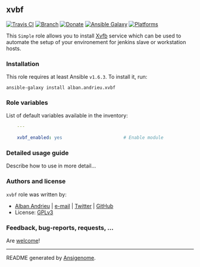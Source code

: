 ## xvbf

[![Travis CI](http://img.shields.io/travis/AlbanAndrieu/ansible-xvbf.svg?style=flat)](http://travis-ci.org/AlbanAndrieu/ansible-xvbf) [![Branch](http://img.shields.io/github/tag/AlbanAndrieu/ansible-xvbf.svg?style=flat-square)](https://github.com/AlbanAndrieu/ansible-xvbf/tree/master) [![Donate](https://img.shields.io/gratipay/AlbanAndrieu.svg?style=flat)](https://www.gratipay.com/AlbanAndrieu)  [![Ansible Galaxy](http://img.shields.io/badge/galaxy-alban.andrieu.xvbf-blue.svg?style=flat)](https://galaxy.ansible.com/list#/roles/1174) [![Platforms](http://img.shields.io/badge/platforms-ubuntu-lightgrey.svg?style=flat)](#)

This ``Simple`` role allows you to install [Xvfb](http://en.wikipedia.org/wiki/Xvfb) service 
which can be used to automate the setup of your environement for jenkins slave or workstation hosts.

### Installation

This role requires at least Ansible `v1.6.3`. To install it, run:

    ansible-galaxy install alban.andrieu.xvbf



### Role variables

List of default variables available in the inventory:

```yaml
    ---
    
    xvbf_enabled: yes                       # Enable module
```


### Detailed usage guide

Describe how to use in more detail...


### Authors and license

`xvbf` role was written by:
- [Alban Andrieu](fr.linkedin.com/in/nabla/) | [e-mail](mailto:alban.andrieu@free.fr) | [Twitter](https://twitter.com/AlbanAndrieu) | [GitHub](https://github.com/AlbanAndrieu)
- License: [GPLv3](https://tldrlegal.com/license/gnu-general-public-license-v3-%28gpl-3%29)

### Feedback, bug-reports, requests, ...

Are [welcome](https://github.com/AlbanAndrieu/ansible-xvbf/issues)!

***

README generated by [Ansigenome](https://github.com/nickjj/ansigenome/).
